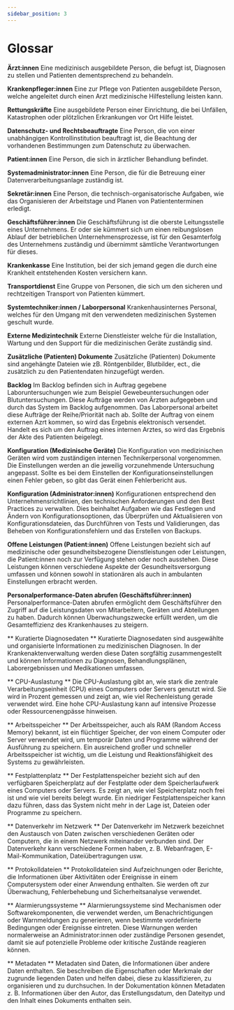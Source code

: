 ```yaml
---
sidebar_position: 3
---
```


# Glossar

**Ärzt:innen**
Eine medizinisch ausgebildete Person, die befugt ist, Diagnosen zu stellen und Patienten dementsprechend zu behandeln.

**Krankenpfleger:innen**
Eine zur Pflege von Patienten ausgebildete Person, welche angeleitet durch einen Arzt medizinische Hilfestellung leisten kann.

**Rettungskräfte**
Eine ausgebildete Person einer Einrichtung, die bei Unfällen, Katastrophen oder plötzlichen Erkrankungen vor Ort Hilfe leistet.

**Datenschutz- und Rechtsbeauftragte**
Eine Person, die von einer unabhängigen Kontrollinstitution beauftragt ist, die Beachtung der vorhandenen Bestimmungen zum Datenschutz zu überwachen.

**Patient:innen**
Eine Person, die sich in ärztlicher Behandlung befindet.

**Systemadministrator:innen**
Eine Person, die für die Betreuung einer Datenverarbeitungsanlage zuständig ist.

**Sekretär:innen**
Eine Person, die technisch-organisatorische Aufgaben, wie das Organisieren der Arbeitstage und Planen von Patiententerminen erledigt.

**Geschäftsführer:innen**
Die Geschäftsführung ist die oberste Leitungsstelle eines Unternehmens. Er oder sie kümmert sich um einen reibungslosen Ablauf der betrieblichen Unternehmensprozesse, ist für den Gesamterfolg des Unternehmens zuständig und übernimmt sämtliche Verantwortungen für dieses.

**Krankenkasse**
Eine Institution, bei der sich jemand gegen die durch eine Krankheit entstehenden Kosten versichern kann.

**Transportdienst**
Eine Gruppe von Personen, die sich um den sicheren und rechtzeitigen Transport von Patienten kümmert.

**Systemtechniker:innen / Laborpersonal**
Krankenhausinternes Personal, welches für den Umgang mit den verwendeten medizinischen Systemen geschult wurde.

**Externe Medizintechnik**
Externe Dienstleister welche für die Installation, Wartung und den Support für die medizinischen Geräte zuständig sind.

**Zusätzliche (Patienten) Dokumente**
Zusätzliche (Patienten) Dokumente sind angehängte Dateien wie zB. Röntgenbilder, Blutbilder, ect., die zusätzlich zu den Patientendaten hinzugefügt werden.

**Backlog**
Im Backlog befinden sich in Auftrag gegebene Laboruntersuchungen wie zum Beispiel Gewebeuntersuchungen oder Blutuntersuchungen. Diese Aufträge werden von Ärzten aufgegeben und durch das System im Backlog aufgenommen. Das Laborpersonal arbeitet diese Aufträge der Reihe/Priorität nach ab. Sollte der Auftrag von einem externen Azrt kommen, so wird das Ergebnis elektronisch versendet. Handelt es sich um den Auftrag eines internen Arztes, so wird das Ergebnis der Akte des Patienten beigelegt.

**Konfiguration (Medizinische Geräte)**
Die Konfiguration von medizinischen Geräten wird vom zuständigen internen Technikerpersonal vorgenommen. Die Einstellungen werden an die jeweilig vorzunehmende Untersuchung angepasst. Sollte es bei dem Einstellen der Konfigurationseinstellungen einen Fehler geben, so gibt das Gerät einen Fehlerbericht aus.

**Konfiguration (Administrator:innen)**
Konfigurationen entsprechend den Unternehmensrichtlinien, den technischen Anforderungen und den Best Practices zu verwalten. Dies beinhaltet Aufgaben wie das Festlegen und Ändern von Konfigurationsoptionen, das Überprüfen und Aktualisieren von Konfigurationsdateien, das Durchführen von Tests und Validierungen, das Beheben von Konfigurationsfehlern und das Erstellen von Backups.

**Offene Leistungen (Patient:innen)**
Offene Leistungen bezieht sich auf medizinische oder gesundheitsbezogene Dienstleistungen oder Leistungen, die Patient:innen noch zur Verfügung stehen oder noch ausstehen. Diese Leistungen können verschiedene Aspekte der Gesundheitsversorgung umfassen und können sowohl in stationären als auch in ambulanten Einstellungen erbracht werden.

**Personalperformance-Daten abrufen (Geschäftsführer:innen)** 
Personalperformance-Daten abrufen ermöglicht dem Geschäftsführer den Zugriff auf die Leistungsdaten von Mitarbeitern, Geräten und Abteilungen zu haben. Dadurch können Überwachungszwecke erfüllt werden, um die Gesamteffizienz des Krankenhauses zu steigern.

** Kuratierte Diagnosedaten **
Kuratierte Diagnosedaten sind ausgewählte und organisierte Informationen zu medizinischen Diagnosen. In der Krankenaktenverwaltung werden diese Daten sorgfältig zusammengestellt und können Informationen zu Diagnosen, Behandlungsplänen, Laborergebnissen und Medikationen umfassen.

** CPU-Auslastung **
Die CPU-Auslastung gibt an, wie stark die zentrale Verarbeitungseinheit (CPU) eines Computers oder Servers genutzt wird. Sie wird in Prozent gemessen und zeigt an, wie viel Rechenleistung gerade verwendet wird. Eine hohe CPU-Auslastung kann auf intensive Prozesse oder Ressourcenengpässe hinweisen.

** Arbeitsspeicher **
Der Arbeitsspeicher, auch als RAM (Random Access Memory) bekannt, ist ein flüchtiger Speicher, der von einem Computer oder Server verwendet wird, um temporär Daten und Programme während der Ausführung zu speichern. Ein ausreichend großer und schneller Arbeitsspeicher ist wichtig, um die Leistung und Reaktionsfähigkeit des Systems zu gewährleisten.

** Festplattenplatz **
Der Festplattenspeicher bezieht sich auf den verfügbaren Speicherplatz auf der Festplatte oder dem Speicherlaufwerk eines Computers oder Servers. Es zeigt an, wie viel Speicherplatz noch frei ist und wie viel bereits belegt wurde. Ein niedriger Festplattenspeicher kann dazu führen, dass das System nicht mehr in der Lage ist, Dateien oder Programme zu speichern.

** Datenverkehr im Netzwerk **
Der Datenverkehr im Netzwerk bezeichnet den Austausch von Daten zwischen verschiedenen Geräten oder Computern, die in einem Netzwerk miteinander verbunden sind. Der Datenverkehr kann verschiedene Formen haben, z. B. Webanfragen, E-Mail-Kommunikation, Dateiübertragungen usw.

** Protokolldateien **
Protokolldateien sind Aufzeichnungen oder Berichte, die Informationen über Aktivitäten oder Ereignisse in einem Computersystem oder einer Anwendung enthalten. Sie werden oft zur Überwachung, Fehlerbehebung und Sicherheitsanalyse verwendet.

** Alarmierungssysteme **
Alarmierungssysteme sind Mechanismen oder Softwarekomponenten, die verwendet werden, um Benachrichtigungen oder Warnmeldungen zu generieren, wenn bestimmte vordefinierte Bedingungen oder Ereignisse eintreten. Diese Warnungen werden normalerweise an Administrator:innen oder zuständige Personen gesendet, damit sie auf potenzielle Probleme oder kritische Zustände reagieren können.

** Metadaten **
Metadaten sind Daten, die Informationen über andere Daten enthalten. Sie beschreiben die Eigenschaften oder Merkmale der zugrunde liegenden Daten und helfen dabei, diese zu klassifizieren, zu organisieren und zu durchsuchen. In der Dokumentation können Metadaten z. B. Informationen über den Autor, das Erstellungsdatum, den Dateityp und den Inhalt eines Dokuments enthalten sein.

